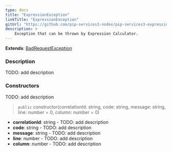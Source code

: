 ```yaml
---
type: docs
title: "ExpressionException"
linkTitle: "ExpressionException"
gitUrl: "https://github.com/pip-services3-nodex/pip-services3-expressions-nodex"
description: > 
    Exception that can be thrown by Expression Calculator.
---
```


**Extends**: [BadRequestException](../../../commons/errors/bad_request_exception)

### Description

TODO: add description

### Constructors
TODO: add description

> `public` constructor(correlationId: string, code: string, message: string, line: number = 0, column: number = 0)

- **correlationId**: string - TODO: add description
- **code**: string - TODO: add description
- **message**: string - TODO: add description
- **line**: number - TODO: add description
- **column**: number - TODO: add description
